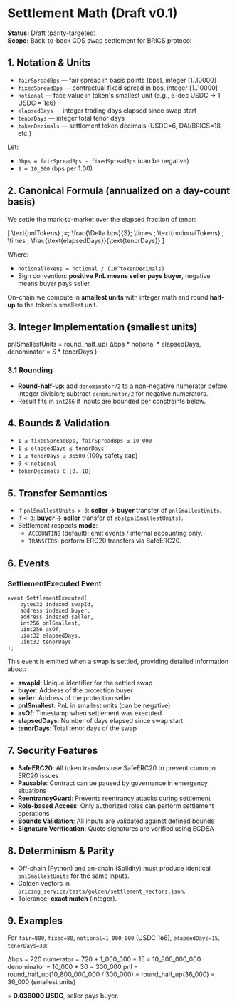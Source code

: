 # Settlement Math (Draft v0.1)

**Status:** Draft (parity-targeted)  
**Scope:** Back-to-back CDS swap settlement for BRICS protocol

## 1. Notation & Units

- `fairSpreadBps` — fair spread in basis points (bps), integer [1..10000]
- `fixedSpreadBps` — contractual fixed spread in bps, integer [1..10000]
- `notional` — face value in token's smallest unit (e.g., 6-dec USDC → 1 USDC = 1e6)
- `elapsedDays` — integer trading days elapsed since swap start
- `tenorDays` — integer total tenor days
- `tokenDecimals` — settlement token decimals (USDC=6, DAI/BRICS=18, etc.)

Let:
- `Δbps = fairSpreadBps - fixedSpreadBps` (can be negative)
- `S = 10_000` (bps per 1.00)

## 2. Canonical Formula (annualized on a day-count basis)

We settle the mark-to-market over the elapsed fraction of tenor:

\[
\text{pnlTokens} \;=\; \frac{\Delta bps}{S}\; \times \; \text{notionalTokens} \; \times \; \frac{\text{elapsedDays}}{\text{tenorDays}}
\]

Where:
- `notionalTokens = notional / (10^tokenDecimals)`  
- Sign convention: **positive PnL means seller pays buyer**, negative means buyer pays seller.

On-chain we compute in **smallest units** with integer math and round **half-up** to the token's smallest unit.

## 3. Integer Implementation (smallest units)

pnlSmallestUnits =
round_half_up(
Δbps * notional * elapsedDays,
denominator = S * tenorDays
)

### 3.1 Rounding
- **Round-half-up**: add `denominator/2` to a non-negative numerator before integer division; subtract `denominator/2` for negative numerators.
- Result fits in `int256` if inputs are bounded per constraints below.

## 4. Bounds & Validation

- `1 ≤ fixedSpreadBps, fairSpreadBps ≤ 10_000`
- `1 ≤ elapsedDays ≤ tenorDays`
- `1 ≤ tenorDays ≤ 36500` (100y safety cap)
- `0 < notional`
- `tokenDecimals ∈ [0..18]`

## 5. Transfer Semantics

- If `pnlSmallestUnits > 0`: **seller → buyer** transfer of `pnlSmallestUnits`.
- If `< 0`: **buyer → seller** transfer of `abs(pnlSmallestUnits)`.
- Settlement respects **mode**:
  - `ACCOUNTING` (default): emit events / internal accounting only.
  - `TRANSFERS`: perform ERC20 transfers via SafeERC20.

## 6. Events

### SettlementExecuted Event
```solidity
event SettlementExecuted(
    bytes32 indexed swapId,
    address indexed buyer,
    address indexed seller,
    int256 pnlSmallest,
    uint256 asOf,
    uint32 elapsedDays,
    uint32 tenorDays
);
```

This event is emitted when a swap is settled, providing detailed information about:
- **swapId**: Unique identifier for the settled swap
- **buyer**: Address of the protection buyer
- **seller**: Address of the protection seller  
- **pnlSmallest**: PnL in smallest units (can be negative)
- **asOf**: Timestamp when settlement was executed
- **elapsedDays**: Number of days elapsed since swap start
- **tenorDays**: Total tenor days of the swap

## 7. Security Features

- **SafeERC20**: All token transfers use SafeERC20 to prevent common ERC20 issues
- **Pausable**: Contract can be paused by governance in emergency situations
- **ReentrancyGuard**: Prevents reentrancy attacks during settlement
- **Role-based Access**: Only authorized roles can perform settlement operations
- **Bounds Validation**: All inputs are validated against defined bounds
- **Signature Verification**: Quote signatures are verified using ECDSA

## 8. Determinism & Parity

- Off-chain (Python) and on-chain (Solidity) must produce identical `pnlSmallestUnits` for the same inputs.
- Golden vectors in `pricing_service/tests/golden/settlement_vectors.json`.
- Tolerance: **exact match** (integer).

## 9. Examples

For `fair=800`, `fixed=80`, `notional=1_000_000` (USDC 1e6), `elapsedDays=15`, `tenorDays=30`:

Δbps = 720
numerator = 720 * 1_000_000 * 15 = 10_800_000_000
denominator = 10_000 * 30 = 300_000
pnl = round_half_up(10_800_000_000 / 300_000) = round_half_up(36_000) = 36_000 (smallest units)

= **0.036000 USDC**, seller pays buyer.
